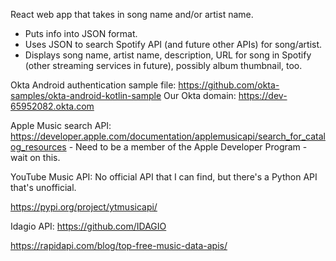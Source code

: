 React web app that takes in song name and/or artist name.
  * Puts info into JSON format.
  * Uses JSON to search Spotify API (and future other APIs) for song/artist.
  * Displays song name, artist name, description, URL for song in Spotify (other streaming services in future), possibly album thumbnail, too.

Okta Android authentication sample file:  https://github.com/okta-samples/okta-android-kotlin-sample
Our Okta domain:  https://dev-65952082.okta.com


Apple Music search API:  https://developer.apple.com/documentation/applemusicapi/search_for_catalog_resources - Need to be a member of the Apple Developer Program - wait on this.

YouTube Music API:
  No official API that I can find, but there's a Python API that's unofficial.

  https://pypi.org/project/ytmusicapi/

Idagio API:  https://github.com/IDAGIO

https://rapidapi.com/blog/top-free-music-data-apis/